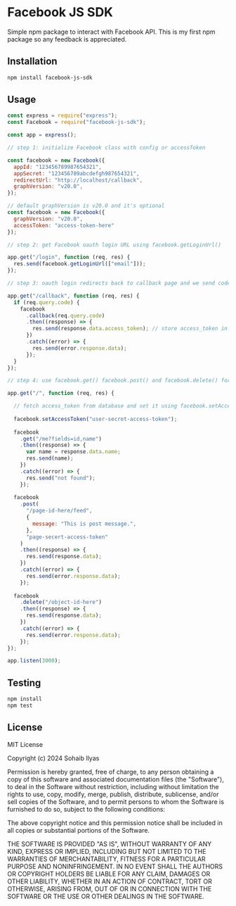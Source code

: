 # Facebook JS SDK
Simple npm package to interact with Facebook API. This is my first npm package so any feedback is appreciated.

## Installation
```bash
npm install facebook-js-sdk
```

## Usage
```js
const express = require("express");
const Facebook = require("facebook-js-sdk");
```

```js
const app = express();

// step 1: initialize Facebook class with config or accessToken

const facebook = new Facebook({
  appId: "123456789987654321",
  appSecret: "123456789abcdefgh987654321",
  redirectUrl: "http://localhost/callback",
  graphVersion: "v20.0",
});

// default graphVersion is v20.0 and it's optional
const facebook = new Facebook({
  graphVersion: "v20.0",
  accessToken: "access-token-here"
});

// step 2: get Facebook oauth login URL using facebook.getLoginUrl()

app.get("/login", function (req, res) {
  res.send(facebook.getLoginUrl(["email"]));
});

// step 3: oauth login redirects back to callback page and we send code GET param to facebook.callback() and fetch access_token

app.get("/callback", function (req, res) {
  if (req.query.code) {
    facebook
      .callback(req.query.code)
      .then((response) => {
        res.send(response.data.access_token); // store access_token in database for later use
      })
      .catch((error) => {
        res.send(error.response.data);
      });
  }
});

// step 4: use facebook.get() facebook.post() and facebook.delete() for GET, POST and DELETE requests

app.get("/", function (req, res) {

  // fetch access_token from database and set it using facebook.setAccessToken() for all future requests
  
  facebook.setAccessToken("user-secret-access-token");
  
  facebook
    .get("/me?fields=id,name")
    .then((response) => {
      var name = response.data.name;
      res.send(name);
    })
    .catch((error) => {
      res.send("not found");
    });
    
  facebook
    .post(
      "/page-id-here/feed",
      {
        message: "This is post message.",
      },
      "page-secert-access-token"
    )
    .then((response) => {
      res.send(response.data);
    })
    .catch((error) => {
      res.send(error.response.data);
    });
    
  facebook
    .delete("/object-id-here")
    .then((response) => {
      res.send(response.data);
    })
    .catch((error) => {
      res.send(error.response.data);
    });
});

app.listen(3000);
```

## Testing
```bash
npm install
npm test
```

## License
MIT License

Copyright (c) 2024 Sohaib Ilyas

Permission is hereby granted, free of charge, to any person obtaining a copy
of this software and associated documentation files (the "Software"), to deal
in the Software without restriction, including without limitation the rights
to use, copy, modify, merge, publish, distribute, sublicense, and/or sell
copies of the Software, and to permit persons to whom the Software is
furnished to do so, subject to the following conditions:

The above copyright notice and this permission notice shall be included in all
copies or substantial portions of the Software.

THE SOFTWARE IS PROVIDED "AS IS", WITHOUT WARRANTY OF ANY KIND, EXPRESS OR
IMPLIED, INCLUDING BUT NOT LIMITED TO THE WARRANTIES OF MERCHANTABILITY,
FITNESS FOR A PARTICULAR PURPOSE AND NONINFRINGEMENT. IN NO EVENT SHALL THE
AUTHORS OR COPYRIGHT HOLDERS BE LIABLE FOR ANY CLAIM, DAMAGES OR OTHER
LIABILITY, WHETHER IN AN ACTION OF CONTRACT, TORT OR OTHERWISE, ARISING FROM,
OUT OF OR IN CONNECTION WITH THE SOFTWARE OR THE USE OR OTHER DEALINGS IN THE
SOFTWARE.
